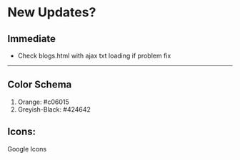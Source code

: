 # New Updates?

## Immediate

- Check blogs.html with ajax txt loading if problem fix

---

## Color Schema

1. Orange: #c06015
2. Greyish-Black: #424642

## Icons: 

Google Icons